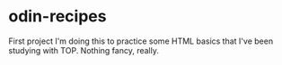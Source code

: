 # odin-recipes
First project
I'm doing this to practice some HTML basics that I've been studying with TOP.
Nothing fancy, really.
